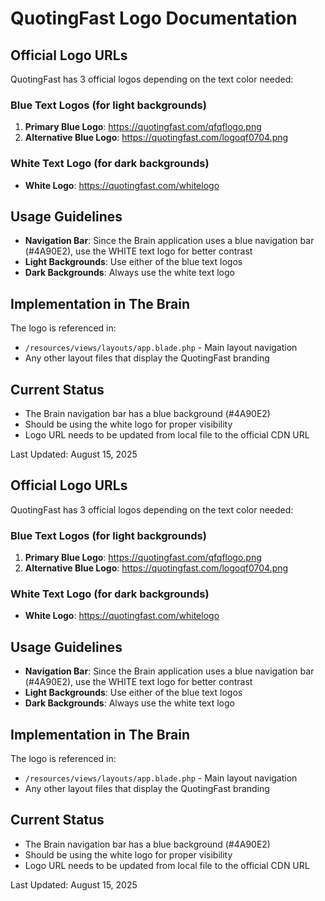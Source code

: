 # QuotingFast Logo Documentation

## Official Logo URLs

QuotingFast has 3 official logos depending on the text color needed:

### Blue Text Logos (for light backgrounds)
1. **Primary Blue Logo**: https://quotingfast.com/qfqflogo.png
2. **Alternative Blue Logo**: https://quotingfast.com/logoqf0704.png

### White Text Logo (for dark backgrounds)
- **White Logo**: https://quotingfast.com/whitelogo

## Usage Guidelines

- **Navigation Bar**: Since the Brain application uses a blue navigation bar (#4A90E2), use the WHITE text logo for better contrast
- **Light Backgrounds**: Use either of the blue text logos
- **Dark Backgrounds**: Always use the white text logo

## Implementation in The Brain

The logo is referenced in:
- `/resources/views/layouts/app.blade.php` - Main layout navigation
- Any other layout files that display the QuotingFast branding

## Current Status
- The Brain navigation bar has a blue background (#4A90E2)
- Should be using the white logo for proper visibility
- Logo URL needs to be updated from local file to the official CDN URL

Last Updated: August 15, 2025


## Official Logo URLs

QuotingFast has 3 official logos depending on the text color needed:

### Blue Text Logos (for light backgrounds)
1. **Primary Blue Logo**: https://quotingfast.com/qfqflogo.png
2. **Alternative Blue Logo**: https://quotingfast.com/logoqf0704.png

### White Text Logo (for dark backgrounds)
- **White Logo**: https://quotingfast.com/whitelogo

## Usage Guidelines

- **Navigation Bar**: Since the Brain application uses a blue navigation bar (#4A90E2), use the WHITE text logo for better contrast
- **Light Backgrounds**: Use either of the blue text logos
- **Dark Backgrounds**: Always use the white text logo

## Implementation in The Brain

The logo is referenced in:
- `/resources/views/layouts/app.blade.php` - Main layout navigation
- Any other layout files that display the QuotingFast branding

## Current Status
- The Brain navigation bar has a blue background (#4A90E2)
- Should be using the white logo for proper visibility
- Logo URL needs to be updated from local file to the official CDN URL

Last Updated: August 15, 2025





